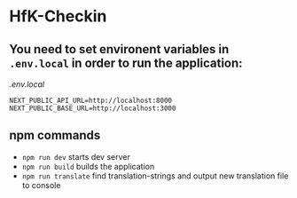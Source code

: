 # HfK-Checkin

## You need to set environent variables in `.env.local` in order to run the application:

_.env.local_
```
NEXT_PUBLIC_API_URL=http://localhost:8000
NEXT_PUBLIC_BASE_URL=http://localhost:3000
```

## npm commands

* `npm run dev` starts dev server
* `npm run build` builds the application
* `npm run translate` find translation-strings and output new translation file to console

